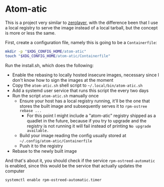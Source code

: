 # Atom-atic

This is a project very similar to [zerolayer](https://github.com/akdev1l/zerolayer),
with the difference been that I use a local registry to serve the image instead of
a local tarball, but the concept is more or less the same.

First, create a configuration file, namely this is going to be a `Containerfile`:

```bash
mkdir -p "$XDG_CONFIG_HOME/atom-atic"
touch "$XDG_CONFIG_HOME/atom-atic/Containerfile"
```

Run the install.sh, which does the following:

- Enable the rebasing to locally hosted insecure images, necessary since I don't
know how to sign the images at the moment
- Copy the `atom-atic.sh` shell script to `~/.local/bin/atom-atic.sh`
- Add a systemd user service that runs this script the every two days
- Run the script `atom-atic.sh` manually once
    - Ensure your host has a local registry running, it'll be the one that stores
    the built image and subsequently serves it to `rpm-ostree rebase ...`
        - For this point I might include a "atom-atic" registry shipped as a quadlet
        in the future, because if you try to upgrade and the registry is not
        running it will fail instead of printing `No upgrade available.`
    - Build your image reading the config usually stored at `~/.config/atom-atic/Containerfile`
    - Push it to the registry
- Rebase to the newly built image

And that's about it, you should check if the service `rpm-ostreed-automatic` is
enabled, since this would be the service that actually updates the computer

```bash
systemctl enable rpm-ostreed-automatic.timer
```
